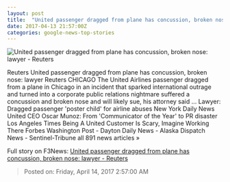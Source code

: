 ```yaml
---
layout: post
title:  "United passenger dragged from plane has concussion, broken nose: lawyer - Reuters"
date: 2017-04-13 21:57:00Z
categories: google-news-top-stories
---
```


![United passenger dragged from plane has concussion, broken nose: lawyer - Reuters](http://s2.reutersmedia.net/resources/r/?m=02&d=20170413&t=2&i=1180581319&w=&fh=545px&fw=&ll=&pl=&sq=&r=LYNXMPED3C1BH)

Reuters United passenger dragged from plane has concussion, broken nose: lawyer Reuters CHICAGO The United Airlines passenger dragged from a plane in Chicago in an incident that sparked international outrage and turned into a corporate public relations nightmare suffered a concussion and broken nose and will likely sue, his attorney said ... Lawyer: Dragged passenger 'poster child' for airline abuses New York Daily News United CEO Oscar Munoz: From 'Communicator of the Year' to PR disaster Los Angeles Times Being A United Customer Is Scary, Imagine Working There Forbes Washington Post - Dayton Daily News - Alaska Dispatch News - Sentinel-Tribune all 891 news articles »


Full story on F3News: [United passenger dragged from plane has concussion, broken nose: lawyer - Reuters](http://www.f3nws.com/n/avg4RC)

> Posted on: Friday, April 14, 2017 2:57:00 AM
